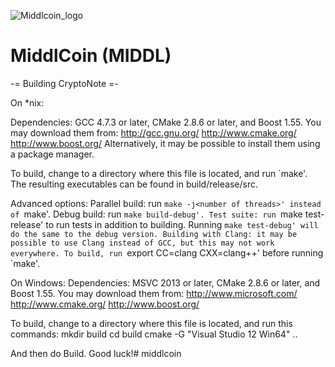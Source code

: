 
![Middlcoin_logo](https://github.com/middlcoin/middlcoin/blob/master/src/Images/Middlcoin_log_150x150.png)

# MiddlCoin (MIDDL)

-= Building CryptoNote =-

On *nix:

Dependencies: GCC 4.7.3 or later, CMake 2.8.6 or later, and Boost 1.55.
You may download them from:
http://gcc.gnu.org/
http://www.cmake.org/
http://www.boost.org/
Alternatively, it may be possible to install them using a package manager.

To build, change to a directory where this file is located, and run `make'. The resulting executables can be found in build/release/src.

Advanced options:
Parallel build: run `make -j<number of threads>' instead of `make'.
Debug build: run `make build-debug'.
Test suite: run `make test-release' to run tests in addition to building. Running `make test-debug' will do the same to the debug version.
Building with Clang: it may be possible to use Clang instead of GCC, but this may not work everywhere. To build, run `export CC=clang CXX=clang++' before running `make'.

On Windows:
Dependencies: MSVC 2013 or later, CMake 2.8.6 or later, and Boost 1.55. You may download them from:
http://www.microsoft.com/
http://www.cmake.org/
http://www.boost.org/

To build, change to a directory where this file is located, and run this commands: 
mkdir build
cd build
cmake -G "Visual Studio 12 Win64" ..

And then do Build.
Good luck!# middlcoin
